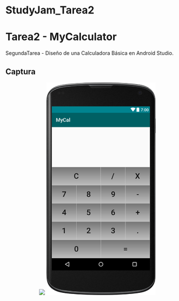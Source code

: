 # StudyJam_Tarea2
# Tarea2 - MyCalculator

SegundaTarea - Diseño de una Calculadora Básica en Android Studio.

## Captura
<div align="center">
    <center>
        <img src="/app/src/main/res/drawable/mcgif.gif" width="300">
        <img src="/img/MCscreenshot.png" width="300">
        </center>
</div>